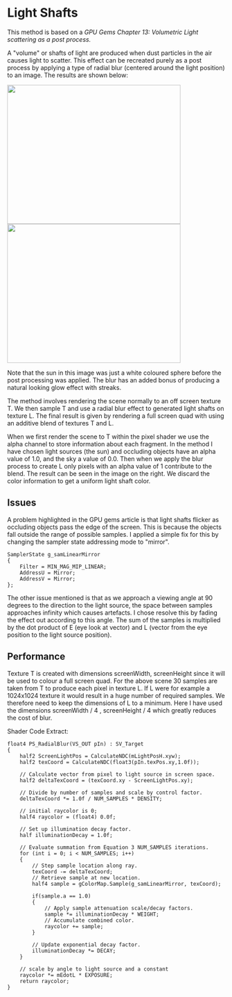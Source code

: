 # Light Shafts

This method is based on a _GPU Gems Chapter 13: Volumetric Light scattering as a post process._

A "volume" or shafts of light are produced when dust particles in the air causes light to scatter.
This effect can be recreated purely as a post process by applying a type of radial blur (centered around the light position) to an image.
The results are shown below:

<image src="https://user-images.githubusercontent.com/713970/130870678-ce027006-a6a8-4a19-94e3-6d51b780d443.png" width="400" height="320"> <image src="https://user-images.githubusercontent.com/713970/130870813-04b400cf-73fe-4002-b81f-1a760cc8e54e.png" width="400" height="320">
  
Note that the sun in this image was just a white coloured sphere before the post processing was applied.
The blur has an added bonus of producing a natural looking glow effect with streaks.

The method involves rendering the scene normally to an off screen texture T. 
We then sample T and use a radial blur effect to generated light shafts on texture L. 
The final result is given by rendering a full screen quad with using an additive blend of textures T and L.

When we first render the scene to T within the pixel shader we use the alpha channel to store information about each fragment. 
In the method I have chosen light sources (the sun) and occluding objects have an alpha value of 1.0, and the sky a value of 0.0. 
Then when we apply the blur process to create L only pixels with an alpha value of 1 contribute to the blend. The result can be seen in the image on the right. We discard the color information to get a uniform light shaft color.

## Issues

A problem highlighted in the GPU gems article is that light shafts flicker as occluding objects pass the edge of the screen.
This is because the objects fall outside the range of possible samples. I applied a simple fix for this by changing the sampler state addressing mode to "mirror".

```hlsl
SamplerState g_samLinearMirror
{
    Filter = MIN_MAG_MIP_LINEAR;
    AddressU = Mirror;
    AddressV = Mirror;
};
```
  
The other issue mentioned is that as we approach a viewing angle at 90 degrees to the direction to the light source, 
the space between samples approaches infinity which causes artefacts. I chose resolve this by fading the effect out according to this angle.
The sum of the samples is multiplied by the dot product of E (eye look at vector) and L (vector from the eye position to the light source position).

## Performance

Texture T is created with dimensions screenWidth, screenHeight since it will be used to colour a full screen quad.
For the above scene 30 samples are taken from T to produce each pixel in texture L.
If L were for example a 1024x1024 texture it would result in a huge number of required samples.
We therefore need to keep the dimensions of L to a minimum. Here I have used the dimensions screenWidth / 4 , screenHeight / 4 
which greatly reduces the cost of blur.

  
Shader Code Extract:

```hlsl
float4 PS_RadialBlur(VS_OUT pIn) : SV_Target
{
    half2 ScreenLightPos = CalculateNDC(mLightPosH.xyw);
    half2 texCoord = CalculateNDC(float3(pIn.texPos.xy,1.0f));

    // Calculate vector from pixel to light source in screen space.   
    half2 deltaTexCoord = (texCoord.xy - ScreenLightPos.xy);  

    // Divide by number of samples and scale by control factor.  
    deltaTexCoord *= 1.0f / NUM_SAMPLES * DENSITY;  

    // initial raycolor is 0;
    half4 raycolor = (float4) 0.0f;

    // Set up illumination decay factor.  
    half illuminationDecay = 1.0f;  

    // Evaluate summation from Equation 3 NUM_SAMPLES iterations.  
    for (int i = 0; i < NUM_SAMPLES; i++)  
    {  
        // Step sample location along ray.  
        texCoord -= deltaTexCoord;  
        // Retrieve sample at new location.  
        half4 sample = gColorMap.Sample(g_samLinearMirror, texCoord);  

        if(sample.a == 1.0)
        {
            // Apply sample attenuation scale/decay factors.  
            sample *= illuminationDecay * WEIGHT;  
            // Accumulate combined color.  
            raycolor += sample;
        }
 
        // Update exponential decay factor.  
        illuminationDecay *= DECAY; 
    }

    // scale by angle to light source and a constant
    raycolor *= mEdotL * EXPOSURE; 
    return raycolor;
}
```

